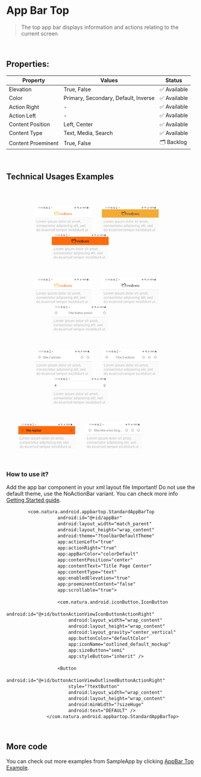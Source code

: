 # App Bar Top

> The top app bar displays information and actions relating to the current screen

<br>

## Properties:

| Property           | Values                         | Status            |
| --------------     | -------------------------      | ----------------- |
| Elevation             | True, False                          | ✅  Available     |
| Color          | Primary, Secondary, Default, Inverse   | ✅  Available     |
| Action Right         | -        | ✅  Available     |
| Action Left         | -        | ✅  Available     |
| Content Position         | Left, Center        | ✅  Available     |
| Content Type         | Text, Media, Search        | ✅  Available     |
| Content Proeminent         | True, False        | 🗂️  Backlog     |
 

<br>
      
## Technical Usages Examples

<br><br>

<p align="center">
  <img alt="App Bar 1" src="./images/appbar_1.png" width="30%"> 
&nbsp; &nbsp; &nbsp; 
  <img alt="App Bar 2" src="./images/appbar_2.png" width="30%">
&nbsp; &nbsp; &nbsp; 
  <img alt="App Bar 3" src="./images/appbar_3.png" width="30%">
 &nbsp; &nbsp;&nbsp; &nbsp;&nbsp; &nbsp;&nbsp; &nbsp;&nbsp; &nbsp;&nbsp; &nbsp;&nbsp; &nbsp;&nbsp; &nbsp;&nbsp; &nbsp;
</p>
<br>

<p align="center">
  <img alt="App Bar 1" src="./images/appbar_4.png" width="30%"> 
&nbsp; &nbsp; &nbsp; 
  <img alt="App Bar 2" src="./images/appbar_5.png" width="30%">
&nbsp; &nbsp; &nbsp; 
  <img alt="App Bar 3" src="./images/appbar_6.png" width="30%">
 &nbsp; &nbsp;&nbsp; &nbsp;&nbsp; &nbsp;&nbsp; &nbsp;&nbsp; &nbsp;&nbsp; &nbsp;&nbsp; &nbsp;&nbsp; &nbsp;&nbsp; &nbsp;
</p>
<br>
<p align="center">
  <img alt="App Bar 1" src="./images/appbar_7.png" width="30%"> 
&nbsp; &nbsp; &nbsp; 
  <img alt="App Bar 2" src="./images/appbar_8.png" width="30%">
&nbsp; &nbsp;&nbsp; 
  <img alt="App Bar 3" src="./images/appbar_9.png" width="30%">
  &nbsp; &nbsp;&nbsp; &nbsp;&nbsp; &nbsp;&nbsp; &nbsp;&nbsp; &nbsp;&nbsp; &nbsp;&nbsp; &nbsp;&nbsp; &nbsp;&nbsp; &nbsp;
</p>
<br>
<p align="center">
  <img alt="App Bar 1" src="./images/appbar_10.png" width="30%"> 
&nbsp; &nbsp; &nbsp; 
  <img alt="App Bar 3" src="./images/appbar_11.png" width="30%">
  &nbsp; &nbsp;&nbsp; &nbsp;&nbsp; &nbsp;&nbsp; &nbsp;&nbsp; &nbsp;&nbsp; &nbsp;&nbsp; &nbsp;&nbsp; &nbsp;&nbsp; &nbsp;
</p>

<br>

### How to use it?
Add the app bar component in your xml layout file
Important! Do not use the default theme, use the NoActionBar variant. You can check more info [Getting Started guide](../README.md).
```android
        <com.natura.android.appbartop.StandardAppBarTop
                   android:id="@+id/appBar"
                   android:layout_width="match_parent"
                   android:layout_height="wrap_content"
                   android:theme="?toolbarDefaultTheme"
                   app:actionLeft="true"
                   app:actionRight="true"
                   app:appBarColor="colorDefault"
                   app:contentPosition="center"
                   app:contentText="Title Page Center"
                   app:contentType="text"
                   app:enabledElevation="true"
                   app:proeminentContent="false"
                   app:scrollable="true">
       
                   <com.natura.android.iconButton.IconButton
                       android:id="@+id/buttonActionViewIconButtonActionRight"
                       android:layout_width="wrap_content"
                       android:layout_height="wrap_content"
                       android:layout_gravity="center_vertical"
                       app:buttonColor="defaultColor"
                       app:iconName="outlined_default_mockup"
                       app:sizeButton="semi"
                       app:styleButton="inherit" />
       
                   <Button
                       android:id="@+id/buttonActionViewOutlinedButtonActionRight"
                       style="?textButton"
                       android:layout_width="wrap_content"
                       android:layout_height="wrap_content"
                       android:minWidth="?sizeHuge"
                       android:text="DEFAULT" />
               </com.natura.android.appbartop.StandardAppBarTop>
```

<br>

## More code
You can check out more examples from SampleApp by clicking [AppBar Top Example](https://github.com/natura-cosmeticos/natds-android/tree/master/sample/src/main/res/layout/appbartop_button_action.xml).

